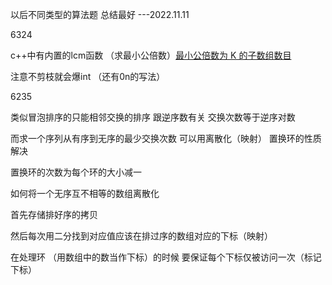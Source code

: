 以后不同类型的算法题 总结最好 ---2022.11.11



6324

c++中有内置的lcm函数 （求最小公倍数）[最小公倍数为 K 的子数组数目](https://leetcode.cn/submissions/detail/381735803/)

注意不剪枝就会爆int （还有0n的写法）



6235

类似冒泡排序的只能相邻交换的排序 跟逆序数有关 交换次数等于逆序对数

而求一个序列从有序到无序的最少交换次数 可以用离散化（映射） 置换环的性质解决

置换环的次数为每个环的大小减一



如何将一个无序互不相等的数组离散化

首先存储排好序的拷贝

然后每次用二分找到对应值应该在排过序的数组对应的下标（映射）

在处理环 （用数组中的数当作下标）的时候 要保证每个下标仅被访问一次（标记下标）